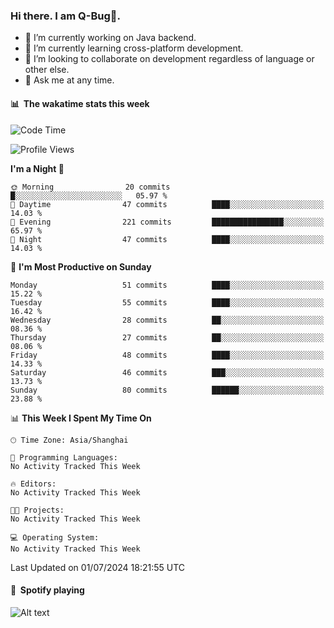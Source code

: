### Hi there. I am Q-Bug🐞.

- 🔭 I’m currently working on Java backend.
- 🌱 I’m currently learning cross-platform development.
- 👯 I’m looking to collaborate on development regardless of language or other else.
- 💬 Ask me at any time.

#### 📊 &nbsp;**The wakatime stats this week**  
<!--START_SECTION:waka-->
![Code Time](http://img.shields.io/badge/Code%20Time-155%20hrs%207%20mins-blue)

![Profile Views](http://img.shields.io/badge/Profile%20Views-0-blue)

**I'm a Night 🦉** 

```text
🌞 Morning                20 commits          █░░░░░░░░░░░░░░░░░░░░░░░░   05.97 % 
🌆 Daytime                47 commits          ████░░░░░░░░░░░░░░░░░░░░░   14.03 % 
🌃 Evening                221 commits         ████████████████░░░░░░░░░   65.97 % 
🌙 Night                  47 commits          ████░░░░░░░░░░░░░░░░░░░░░   14.03 % 
```
📅 **I'm Most Productive on Sunday** 

```text
Monday                   51 commits          ████░░░░░░░░░░░░░░░░░░░░░   15.22 % 
Tuesday                  55 commits          ████░░░░░░░░░░░░░░░░░░░░░   16.42 % 
Wednesday                28 commits          ██░░░░░░░░░░░░░░░░░░░░░░░   08.36 % 
Thursday                 27 commits          ██░░░░░░░░░░░░░░░░░░░░░░░   08.06 % 
Friday                   48 commits          ████░░░░░░░░░░░░░░░░░░░░░   14.33 % 
Saturday                 46 commits          ███░░░░░░░░░░░░░░░░░░░░░░   13.73 % 
Sunday                   80 commits          ██████░░░░░░░░░░░░░░░░░░░   23.88 % 
```


📊 **This Week I Spent My Time On** 

```text
🕑︎ Time Zone: Asia/Shanghai

💬 Programming Languages: 
No Activity Tracked This Week

🔥 Editors: 
No Activity Tracked This Week

🐱‍💻 Projects: 
No Activity Tracked This Week

💻 Operating System: 
No Activity Tracked This Week
```


 Last Updated on 01/07/2024 18:21:55 UTC
<!--END_SECTION:waka-->

#### 🎵 &nbsp;**Spotify playing**  
![Alt text](https://spotify-recently-played-readme.vercel.app/api?user=e5y1o4x7kdt9kf2blu4wvmb4s&unique={true|1|on|yes})
